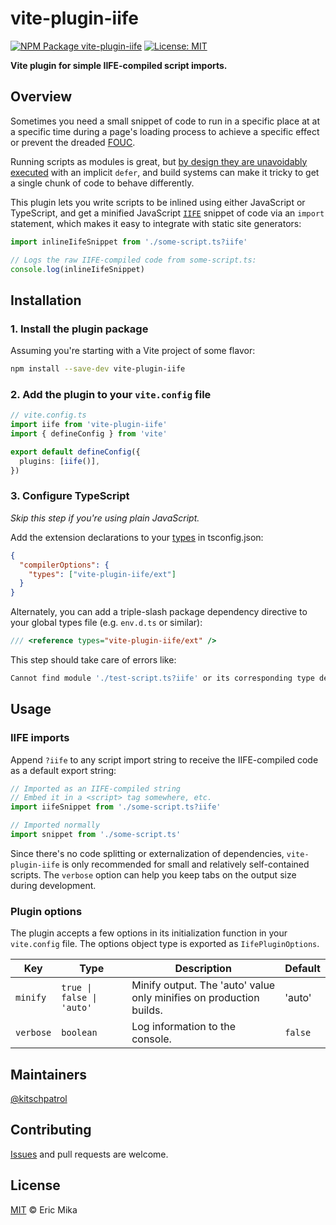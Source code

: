 <!--+ Warning: Content inside HTML comment blocks was generated by mdat and may be overwritten. +-->

<!-- title -->

# vite-plugin-iife

<!-- /title -->

<!-- badges -->

[![NPM Package vite-plugin-iife](https://img.shields.io/npm/v/vite-plugin-iife.svg)](https://npmjs.com/package/vite-plugin-iife)
[![License: MIT](https://img.shields.io/badge/License-MIT-yellow.svg)](https://opensource.org/licenses/MIT)

<!-- /badges -->

<!-- short-description -->

**Vite plugin for simple IIFE-compiled script imports.**

<!-- /short-description -->

## Overview

Sometimes you need a small snippet of code to run in a specific place at at a specific time during a page's loading process to achieve a specific effect or prevent the dreaded [FOUC](https://en.wikipedia.org/wiki/Flash_of_unstyled_content).

Running scripts as modules is great, but [by design they are unavoidably executed](https://jakearchibald.com/2017/es-modules-in-browsers/#defer-by-default) with an implicit `defer`, and build systems can make it tricky to get a single chunk of code to behave differently.

This plugin lets you write scripts to be inlined using either JavaScript or TypeScript, and get a minified JavaScript [`IIFE`](https://developer.mozilla.org/en-US/docs/Glossary/IIFE) snippet of code via an `import` statement, which makes it easy to integrate with static site generators:

```ts
import inlineIifeSnippet from './some-script.ts?iife'

// Logs the raw IIFE-compiled code from some-script.ts:
console.log(inlineIifeSnippet)
```

## Installation

### 1. Install the plugin package

Assuming you're starting with a Vite project of some flavor:

```sh
npm install --save-dev vite-plugin-iife
```

### 2. Add the plugin to your `vite.config` file

```ts
// vite.config.ts
import iife from 'vite-plugin-iife'
import { defineConfig } from 'vite'

export default defineConfig({
  plugins: [iife()],
})
```

### 3. Configure TypeScript

_Skip this step if you're using plain JavaScript._

Add the extension declarations to your [types](https://www.typescriptlang.org/tsconfig#types) in tsconfig.json:

```json
{
  "compilerOptions": {
    "types": ["vite-plugin-iife/ext"]
  }
}
```

Alternately, you can add a triple-slash package dependency directive to your global types file (e.g. `env.d.ts` or similar):

```ts
/// <reference types="vite-plugin-iife/ext" />
```

This step should take care of errors like:

```sh
Cannot find module './test-script.ts?iife' or its corresponding type declarations.ts(2307)
```

## Usage

### IIFE imports

Append `?iife` to any script import string to receive the IIFE-compiled code as a default export string:

```ts
// Imported as an IIFE-compiled string
// Embed it in a <script> tag somewhere, etc.
import iifeSnippet from './some-script.ts?iife'

// Imported normally
import snippet from './some-script.ts'
```

Since there's no code splitting or externalization of dependencies, `vite-plugin-iife` is only recommended for small and relatively self-contained scripts. The `verbose` option can help you keep tabs on the output size during development.

### Plugin options

The plugin accepts a few options in its initialization function in your `vite.config` file. The options object type is exported as `IifePluginOptions`.

| Key       | Type                      | Description                                                         | Default |
| --------- | ------------------------- | ------------------------------------------------------------------- | ------- |
| `minify`  | `true \| false \| 'auto'` | Minify output. The 'auto' value only minifies on production builds. | 'auto'  |
| `verbose` | `boolean`                 | Log information to the console.                                     | `false` |

## Maintainers

[@kitschpatrol](https://github.com/kitschpatrol)

<!-- contributing -->

## Contributing

[Issues](https://github.com/kitschpatrol/vite-plugin-iife/issues) and pull requests are welcome.

<!-- /contributing -->

<!-- license -->

## License

[MIT](license.txt) © Eric Mika

<!-- /license -->
